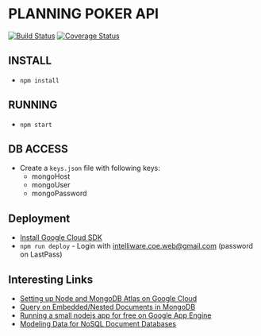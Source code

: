 # PLANNING POKER API
[![Build Status](https://travis-ci.com/intelliware-coe-web/planning-poker-api.svg?branch=master)](https://travis-ci.com/intelliware-coe-web/planning-poker-api)
[![Coverage Status](https://coveralls.io/repos/github/intelliware-coe-web/planning-poker-api/badge.svg?branch=master)](https://coveralls.io/github/intelliware-coe-web/planning-poker-api?branch=master)

## INSTALL
- `npm install`

## RUNNING
- `npm start`

## DB ACCESS
- Create a `keys.json` file with following keys:
  - mongoHost
  - mongoUser
  - mongoPassword  


## Deployment
- [Install Google Cloud SDK](https://cloud.google.com/sdk/install)
- `npm run deploy` - Login with intelliware.coe.web@gmail.com (password on LastPass)

## Interesting Links
- [Setting up Node and MongoDB Atlas on Google Cloud](https://cloud.google.com/community/tutorials/mongodb-atlas-appengineflex-nodejs-app)
- [Query on Embedded/Nested Documents in MongoDB](https://docs.mongodb.com/manual/tutorial/query-embedded-documents/#read-operations-embedded-documents)
- [Running a small nodejs app for free on Google App Engine](https://medium.com/@dai_shi/running-a-small-node-js-app-for-free-on-google-app-engine-b921735c2d5b)
- [Modeling Data for NoSQL Document Databases](https://www.youtube.com/watch?v=IUxT7ZRHlZ4)
